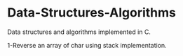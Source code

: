 # Data-Structures-Algorithms

Data structures and algorithms implemented in C.

1-Reverse an array of char using stack implementation.
